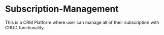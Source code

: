 # Subscription-Management

This is a CRM Platform where user can manage all of their subscription with CRUD functionality.
